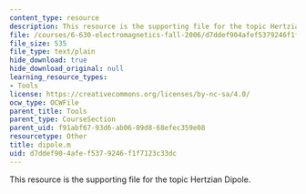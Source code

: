 ```yaml
---
content_type: resource
description: This resource is the supporting file for the topic Hertzian Dipole.
file: /courses/6-630-electromagnetics-fall-2006/d7ddef904afef5379246f1f7123c33dc_dipole.m
file_size: 535
file_type: text/plain
hide_download: true
hide_download_original: null
learning_resource_types:
- Tools
license: https://creativecommons.org/licenses/by-nc-sa/4.0/
ocw_type: OCWFile
parent_title: Tools
parent_type: CourseSection
parent_uid: f91abf67-93d6-ab06-09d8-68efec359e08
resourcetype: Other
title: dipole.m
uid: d7ddef90-4afe-f537-9246-f1f7123c33dc
---
```

This resource is the supporting file for the topic Hertzian Dipole.